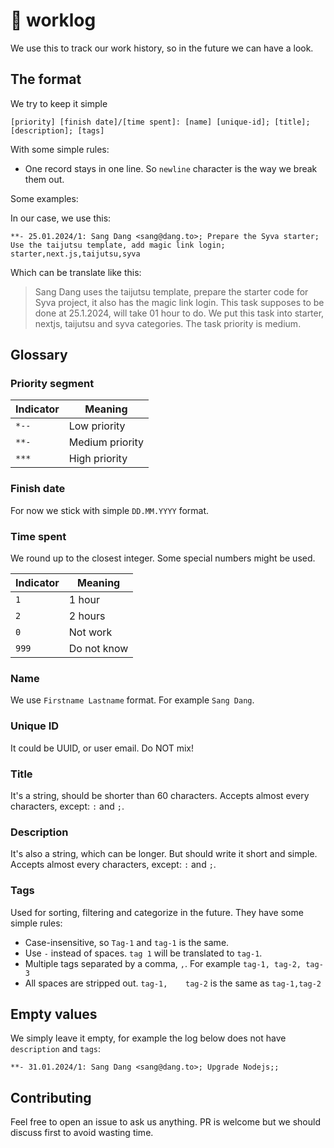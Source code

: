 # 📒 worklog

We use this to track our work history, so in the future we can have a look.

## The format

We try to keep it simple

```
[priority] [finish date]/[time spent]: [name] [unique-id]; [title]; [description]; [tags]
```

With some simple rules:

- One record stays in one line. So `newline` character is the way we break them out.

Some examples:

In our case, we use this:

```
**- 25.01.2024/1: Sang Dang <sang@dang.to>; Prepare the Syva starter; Use the taijutsu template, add magic link login; starter,next.js,taijutsu,syva
```

Which can be translate like this:

> Sang Dang uses the taijutsu template, prepare the starter code for Syva project, it also has the magic link login. This task supposes to be done at 25.1.2024, will take 01 hour to do.
We put this task into starter, nextjs, taijutsu and syva categories. The task priority is medium.

## Glossary

### Priority segment

| Indicator  | Meaning |
| ------------- | ------------- |
| `*--`  | Low priority  |
| `**-`  | Medium priority  |
| `***`  | High priority  |

### Finish date

For now we stick with simple `DD.MM.YYYY` format.

### Time spent

We round up to the closest integer. Some special numbers might be used.

| Indicator  | Meaning |
| ------------- | ------------- |
| `1`  | 1 hour  |
| `2`  | 2 hours  |
| `0`  | Not work  |
| `999`  | Do not know  |

### Name

We use `Firstname Lastname` format. For example `Sang Dang`.

### Unique ID

It could be UUID, or user email. Do NOT mix!

### Title

It's a string, should be shorter than 60 characters. Accepts almost every characters, except: `:` and `;`.

### Description

It's also a string, which can be longer. But should write it short and simple. Accepts almost every characters, except: `:` and `;`.

### Tags

Used for sorting, filtering and categorize in the future. They have some simple rules:

- Case-insensitive, so `Tag-1` and `tag-1` is the same.
- Use `-` instead of spaces. `tag 1` will be translated to `tag-1`.
- Multiple tags separated by a comma, `,`. For example `tag-1, tag-2, tag-3`
- All spaces are stripped out. `tag-1,    tag-2` is the same as `tag-1,tag-2`

## Empty values

We simply leave it empty, for example the log below does not have `description` and `tags`:

```
**- 31.01.2024/1: Sang Dang <sang@dang.to>; Upgrade Nodejs;;
```

## Contributing

Feel free to open an issue to ask us anything. PR is welcome but we should discuss first to avoid wasting time.

